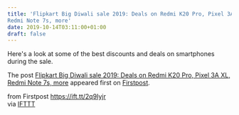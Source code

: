 ```yaml
---
title: 'Flipkart Big Diwali sale 2019: Deals on Redmi K20 Pro, Pixel 3A XL,
Redmi Note 7s, more'
date: 2019-10-14T03:11:00+01:00
draft: false
---
```


Here's a look at some of the best discounts and deals on smartphones during the sale.

The post [Flipkart Big Diwali sale 2019: Deals on Redmi K20 Pro, Pixel 3A XL, Redmi Note 7s, more](http://www.firstpost.com/tech/news-analysis/flipkart-big-diwali-sale-2019-deals-on-redmi-k20-pro-pixel-3a-xl-redmi-note-7s-more-7491311.html) appeared first on [Firstpost](http://www.firstpost.com).

  
  
from Firstpost https://ift.tt/2q9Iyjr  
via [IFTTT](https://ifttt.com/?ref=da&site=blogger)